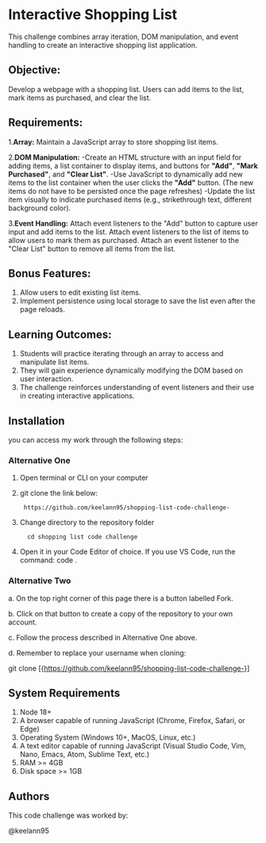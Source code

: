 # Interactive Shopping List
This challenge combines array iteration, DOM manipulation, and event handling to create an interactive shopping list application.

## Objective:
Develop a webpage with a shopping list. Users can add items to the list, mark items as purchased, and clear the list.

## Requirements:
1.__Array:__ Maintain a JavaScript array to store shopping list items.

2.__DOM Manipulation:__
-Create an HTML structure with an input field for adding items, a list container to display items, and buttons for __"Add"__, __"Mark Purchased"__, and __"Clear List"__.
-Use JavaScript to dynamically add new items to the list container when the user clicks the __"Add"__ button. (The new items do not have to be persisted once the page refreshes)
-Update the list item visually to indicate purchased items (e.g., strikethrough text, different background color).


3.__Event Handling:__
Attach event listeners to the "Add" button to capture user input and add items to the list.
Attach event listeners to the list of items to allow users to mark them as purchased.
Attach an event listener to the "Clear List" button to remove all items from the list.

## Bonus Features:
1. Allow users to edit existing list items.
2. Implement persistence using local storage to save the list    even after the page reloads.

## Learning Outcomes:
1. Students will practice iterating through an array to access and manipulate list items.
2. They will gain experience dynamically modifying the DOM based on user interaction.
3. The challenge reinforces understanding of event listeners and their use in creating interactive applications.


## Installation
you can access my work through the following steps:

### Alternative One
1. Open terminal or CLI on your computer

2. git clone the link below:

        https://github.com/keelann95/shopping-list-code-challenge-

3. Change directory to the repository folder

         cd shopping list code challenge

4. Open it in your Code Editor of choice. If you use VS Code, run the command: code .

### Alternative Two
a. On the top right corner of this page there is a button labelled Fork.

b. Click on that button to create a copy of the repository to your own account.

c. Follow the process described in Alternative One above.

d. Remember to replace your username when cloning:

 git clone [{https://github.com/keelann95/shopping-list-code-challenge-}]


## System Requirements
1. Node 18+
2. A browser capable of running JavaScript (Chrome, Firefox, Safari, or Edge)
3. Operating System (Windows 10+, MacOS, Linux, etc.)
4. A text editor capable of running JavaScript (Visual Studio Code, Vim, Nano, Emacs, Atom, Sublime Text, etc.)
5. RAM >= 4GB
6. Disk space >= 1GB

## Authors
This code challenge was worked by:

@keelann95

